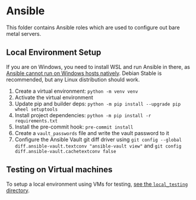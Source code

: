 # Ansible

This folder contains Ansible roles which are used to configure out bare metal servers.

## Local Environment Setup

If you are on Windows, you need to install WSL and run Ansible in there, as
[Ansible cannot run on Windows hosts
natively](https://docs.ansible.com/ansible/latest/user_guide/windows_faq.html#can-ansible-run-on-windows).
Debian Stable is recommended, but any Linux distribution should work.

1. Create a virtual environment: `python -m venv venv`
1. Activate the virtual environment
1. Update pip and builder deps: `python -m pip install --upgrade pip wheel setuptools`
1. Install project dependencies: `python -m pip install -r requirements.txt`
1. Install the pre-commit hook: `pre-commit install`
1. Create a `vault_passwords` file and write the vault password to it
1. Configure the Ansible Vault git diff driver using `git config --global
   diff.ansible-vault.textconv "ansible-vault view"` and `git config diff.ansible-vault.cachetextconv false`

## Testing on Virtual machines

To setup a local environment using VMs for testing, [see the `local_testing`
directory](./local_testing/README.md).
